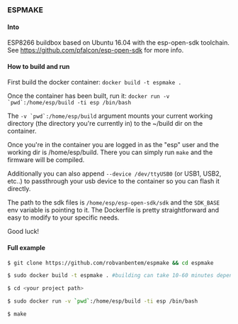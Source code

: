 ### ESPMAKE

#### Into

ESP8266 buildbox based on Ubuntu 16.04 with the esp-open-sdk toolchain. See https://github.com/pfalcon/esp-open-sdk for more info.

#### How to build and run

First build the docker container: `docker build -t espmake .`

Once the container has been built, run it: ``docker run -v `pwd`:/home/esp/build -ti esp /bin/bash``

The ``-v `pwd`:/home/esp/build`` argument mounts your current working directory (the directory you're currently in) to the ~/build dir on the container.

Once you're in the container you are logged in as the "esp" user and the working dir is /home/esp/build. There you can simply run `make` and the firmware will be compiled.

Additionally you can also append `--device /dev/ttyUSB0` (or USB1, USB2, etc..) to passthrough your usb device to the container so you can flash it directly.

The path to the sdk files is `/home/esp/esp-open-sdk/sdk` and the `SDK_BASE` env variable is pointing to it. The Dockerfile is pretty straightforward and easy to modify to your specific needs.

Good luck!


#### Full example

```bash
$ git clone https://github.com/robvanbentem/espmake && cd espmake

$ sudo docker build -t espmake . #building can take 10-60 minutes depending on your machine

$ cd <your project path>

$ sudo docker run -v `pwd`:/home/esp/build -ti esp /bin/bash

$ make
```

